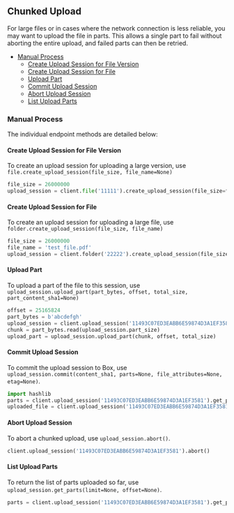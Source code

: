 Chunked Upload
--------------

For large files or in cases where the network connection is less reliable,
you may want to upload the file in parts.  This allows a single part to fail
without aborting the entire upload, and failed parts can then be retried.

<!-- START doctoc generated TOC please keep comment here to allow auto update -->
<!-- DON'T EDIT THIS SECTION, INSTEAD RE-RUN doctoc TO UPDATE -->


- [Manual Process](#manual-process)
  - [Create Upload Session for File Version](#create-upload-session-for-file-version)
  - [Create Upload Session for File](#create-upload-session-for-file)
  - [Upload Part](#upload-part)
  - [Commit Upload Session](#commit-upload-session)
  - [Abort Upload Session](#abort-upload-session)
  - [List Upload Parts](#list-upload-parts)

<!-- END doctoc generated TOC please keep comment here to allow auto update -->

### Manual Process



The individual endpoint methods are detailed below:

#### Create Upload Session for File Version

To create an upload session for uploading a large version, use `file.create_upload_session(file_size, file_name=None)`

```python
file_size = 26000000
upload_session = client.file('11111').create_upload_session(file_size=file_size)
```

#### Create Upload Session for File

To create an upload session for uploading a large file, use
`folder.create_upload_session(file_size, file_name)`

```python
file_size = 26000000
file_name = 'test_file.pdf'
upload_session = client.folder('22222').create_upload_session(file_size, file_name)
```

#### Upload Part

To upload a part of the file to this session, use `upload_session.upload_part(part_bytes, offset, total_size, part_content_sha1=None)`

```python
offset = 25165824
part_bytes = b'abcdefgh'
upload_session = client.upload_session('11493C07ED3EABB6E59874D3A1EF3581')
chunk = part_bytes.read(upload_session.part_size)
upload_part = upload_session.upload_part(chunk, offset, total_size)
```

#### Commit Upload Session

To commit the upload session to Box, use `upload_session.commit(content_sha1, parts=None, file_attributes=None, etag=None)`.

```python
import hashlib
parts = client.upload_session('11493C07ED3EABB6E59874D3A1EF3581').get_parts()
uploaded_file = client.upload_session('11493C07ED3EABB6E59874D3A1EF3581').commit(parts, sha1.digest())
```

#### Abort Upload Session

To abort a chunked upload, use `upload_session.abort()`.

```python
client.upload_session('11493C07ED3EABB6E59874D3A1EF3581').abort()
```

#### List Upload Parts

To return the list of parts uploaded so far, use `upload_session.get_parts(limit=None, offset=None)`.

```python
parts = client.upload_session('11493C07ED3EABB6E59874D3A1EF3581').get_parts()
```

